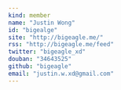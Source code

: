 ```yaml
---
kind: member
name: "Justin Wong"
id: "bigealge"
site: "http://bigeagle.me/"
rss: "http://bigeagle.me/feed"
twitter: "bigeagle_xd"
douban: "34643525"
github: "bigeagle"
email: "justin.w.xd@gmail.com"
---
```


